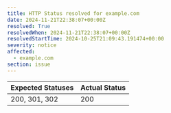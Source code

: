 ```yaml
---
title: HTTP Status resolved for example.com
date: 2024-11-21T22:38:07+00:00Z
resolved: True
resolvedWhen: 2024-11-21T22:38:07+00:00Z
resolvedStartTime: 2024-10-25T21:09:43.191474+00:00
severity: notice
affected:
  - example.com
section: issue
---
```


| Expected Statuses | Actual Status  |
|-------------------|----------------|
| 200, 301, 302 | 200 |
